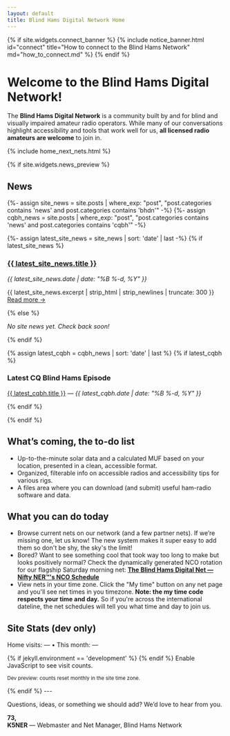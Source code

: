 ```yaml
---
layout: default
title: Blind Hams Digital Network Home
---
```


{% if site.widgets.connect_banner %}
{% include notice_banner.html id="connect" title="How to connect to the Blind Hams Network" md="how_to_connect.md" %}
{% endif %}

# Welcome to the Blind Hams Digital Network!

The **Blind Hams Digital Network** is a community built by and for blind and visually impaired amateur radio operators. While many of our conversations highlight accessibility and tools that work well for us, **all licensed radio amateurs are welcome** to join in.  

{% include home_next_nets.html %}

{% if site.widgets.news_preview %}
<section role="region" aria-labelledby="home-news">
  <h2 id="home-news">News</h2>

  {%- assign site_news = site.posts | where_exp: "post", "post.categories contains 'news' and post.categories contains 'bhdn'" -%}
  {%- assign cqbh_news = site.posts | where_exp: "post", "post.categories contains 'news' and post.categories contains 'cqbh'" -%}

  {%- assign latest_site_news = site_news | sort: 'date' | last -%}
  {% if latest_site_news %}
    <h3><a href="{{ latest_site_news.url | relative_url }}">{{ latest_site_news.title }}</a></h3>
    <p><em>{{ latest_site_news.date | date: "%B %-d, %Y" }}</em></p>
    <p>{{ latest_site_news.excerpt | strip_html | strip_newlines | truncate: 300 }}
    <a href="{{ latest_site_news.url | relative_url }}">Read more →</a></p>
  {% else %}
    <p><em>No site news yet. Check back soon!</em></p>
  {% endif %}

  {% assign latest_cqbh = cqbh_news | sort: 'date' | last %}
  {% if latest_cqbh %}
    <h3>Latest CQ Blind Hams Episode</h3>
    <p><a href="{{ latest_cqbh.url | relative_url }}">{{ latest_cqbh.title }}</a> — <em>{{ latest_cqbh.date | date: "%B %-d, %Y" }}</em></p>
  {% endif %}
</section>
{% endif %}


## What’s coming, the to-do list
- Up-to-the-minute solar data and a calculated MUF based on your location, presented in a clean, accessible format.
- Organized, filterable info on accessible radios and accessibility tips for various rigs.
- A files area where you can download (and submit) useful ham-radio software and data.

## What you can do today
- Browse current nets on our network (and a few partner nets). If we’re missing one, let us know! The new system makes it super easy to add them so don't be shy, the sky's the limit!
- Bored? Want to see something cool that took way too long to make but looks positively normal? Check the dynamically generated NCO rotation for our flagship Saturday morning net:
  **[The Blind Hams Digital Net — Nifty NER&trade;'s NCO Schedule](/nets/blind-hams/nco-schedule/)**
- View nets in your time zone. Click the "My time" button on any net page and you'll see net times in you timezone. **Note: the my time code respects your time and day.** So if you're across the international dateline, the net schedules will tell you what time and day to join us.
<section class="stats-section" role="region" aria-labelledby="site-stats-heading">
  <h2 id="site-stats-heading">Site Stats (dev only)</h2>
  <p class="visit-counter">
    Home visits: <span id="home-visit-total">—</span>
    <span aria-hidden="true"> • </span>
    This month: <span id="home-visit-month">—</span>
  </p>
  {% if jekyll.environment == 'development' %}
  <script>window.BHN_COUNTER_NS = 'dev';</script>
  {% endif %}
  <script defer src="{{ '/assets/js/visit-counter.js' | relative_url }}?v={{ site.time | date: '%s' }}"></script>
  <noscript>Enable JavaScript to see visit counts.</noscript>
  <p><small>Dev preview: counts reset monthly in the site time zone.</small></p>
</section>
{% endif %}
---

Questions, ideas, or something we should add? We’d love to hear from you.

**73,**  
**K5NER** — Webmaster and Net Manager, Blind Hams Network
